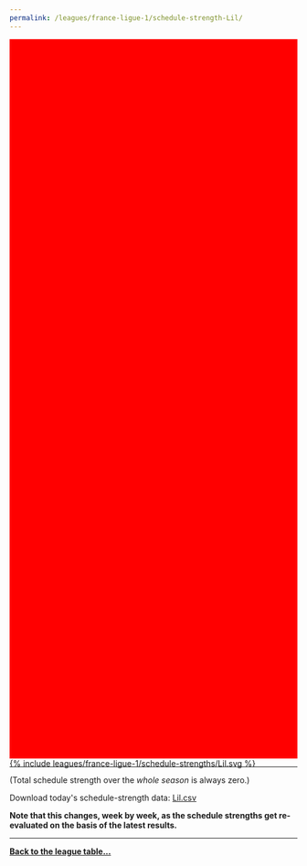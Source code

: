 ```yaml
---
permalink: /leagues/france-ligue-1/schedule-strength-Lil/
---
```


<style>
.svg-wrap {
    background-color:red;
    height:0;
    padding-top:250%; /* 350px/550px */
    position: relative;
}

svg {
    background-color: white;
    height: 100%;
    display:block;
    width: 100%;
    position: absolute;
    top:0;
    left:0;
}
</style>


<div class="svg-wrap">
{% include leagues/france-ligue-1/schedule-strengths/Lil.svg %}
</div>

-----

(Total schedule strength over the *whole season* is always zero.)


Download today's schedule-strength data: [Lil.csv](/assets/leagues/france-ligue-1/2020/schedule-strengths/Lil.csv)

**Note that this changes, week by week, as the schedule strengths get re-evaluated on the
basis of the latest results.**

-----

[**Back to the league table...**](/leagues/france-ligue-1)


